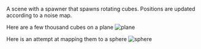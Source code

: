 A scene with a spawner that spawns rotating cubes. 
Positions are updated according to a noise map.

Here are a few thousand cubes on a plane
![plane](NoiseCubes.gif)

Here is an attempt at mapping them to a sphere
![sphere](NoiseSphere.gif)
